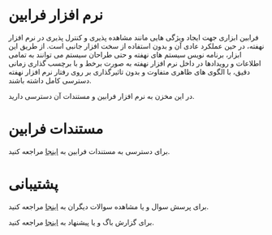 # نرم افزار فرابین
فرابین ابزاری جهت ایجاد ویژگی هایی مانند مشاهده پذیری و کنترل پذیری در نرم افزار نهفته، در حین عملکرد عادی آن و بدون استفاده از سخت افزار جانبی است.
از طریق این ابزار، برنامه نویس سیستم های نهفته و حتی طراحان سیستم می توانند به تمامی اطلاعات و رویدادها در داخل نرم افزار نهفته به صورت برخط و با برچسب گذاری زمانی دقیق، با الگوی های ظاهری متفاوت و بدون تاثیرگذاری بر روی رفتار نرم افزار نهفته دسترسی کامل داشته باشند.

در این مخزن به نرم افزار فرابین و مستندات آن دسترسی دارید.

# مستندات فرابین
برای دسترسی به مستندات فرابین به [اینجا](https://github.com/faraabin/faraabin_release/wiki) مراجعه کنید.

# پشتیبانی
برای پرسش سوال و یا مشاهده سوالات دیگران به [اینجا](https://github.com/faraabin/faraabin_release/discussions) مراجعه کنید.

برای گزارش باگ و یا پیشنهاد به [اینجا](https://github.com/faraabin/faraabin_release/issues) مراجعه کنید.





